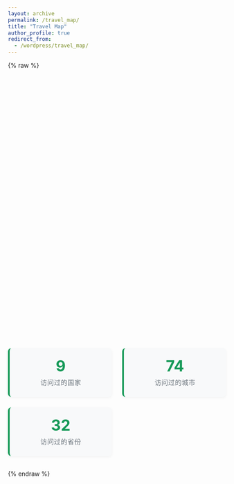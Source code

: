 ```yaml
---
layout: archive
permalink: /travel_map/
title: "Travel Map"
author_profile: true
redirect_from:
  - /wordpress/travel_map/
---
```


{% raw %}
<div id="map" style="height:600px; width:100%;"></div>

<div class="map-stats">
    <div class="stat-card">
        <div class="stat-number">9</div>
        <div class="stat-label">访问过的国家</div>
    </div>
    <div class="stat-card">
        <div class="stat-number">74</div>
        <div class="stat-label">访问过的城市</div>
    </div>
    <div class="stat-card">
        <div class="stat-number">32</div>
        <div class="stat-label">访问过的省份</div>
    </div>
</div>

<style>
    .map-stats {
        display: grid;
        grid-template-columns: repeat(auto-fit, minmax(200px, 1fr));
        gap: 1.5rem;
        margin: 2rem 0;
    }
    
    .stat-card {
        background: #f8f9fa;
        padding: 1.5rem;
        border-radius: 8px;
        text-align: center;
        border-left: 4px solid #159957;
        box-shadow: 0 2px 6px rgba(0, 0, 0, 0.05);
    }
    
    .stat-number {
        font-size: 2.2rem;
        font-weight: bold;
        color: #159957;
        margin-bottom: 0.5rem;
        line-height: 1;
    }
    
    .stat-label {
        font-size: 0.95rem;
        color: #6c757d;
        text-transform: uppercase;
        letter-spacing: 0.5px;
    }
</style>

<!-- Leaflet CSS -->
<link rel="stylesheet" href="https://unpkg.com/leaflet/dist/leaflet.css" />

<!-- Leaflet JS -->
<script src="https://unpkg.com/leaflet/dist/leaflet.js"></script>

<script>
  document.addEventListener("DOMContentLoaded", function() {
    var map = L.map('map').setView([35, 105], 4);

    L.tileLayer('https://{s}.tile.openstreetmap.org/{z}/{x}/{y}.png', {
      attribution: '&copy; OpenStreetMap contributors'
    }).addTo(map);

    // 国内
    // 黑龙江
    L.marker([52.9736, 122.5370]).addTo(map).bindPopup("漠河");
    L.marker([45.8038, 126.5349]).addTo(map).bindPopup("哈尔滨");
    // 吉林
    L.marker([42.8915, 129.5150]).addTo(map).bindPopup("延吉");
    // 辽宁
    L.marker([38.9140, 121.6147]).addTo(map).bindPopup("大连");
    // 河北
    L.marker([40.9518, 117.9392]).addTo(map).bindPopup("承德");
    L.marker([39.9411, 119.5996]).addTo(map).bindPopup("秦皇岛");
    // 北京
    L.marker([39.9042, 116.4074]).addTo(map).bindPopup("北京");
    // 天津
    L.marker([39.3434, 117.3616]).addTo(map).bindPopup("天津");
    // 内蒙古
    L.marker([42.2579, 118.9568]).addTo(map).bindPopup("赤峰");
    L.marker([43.9333, 116.0833]).addTo(map).bindPopup("锡林格勒");
    // 山西
    L.marker([40.1138, 113.3001]).addTo(map).bindPopup("大同");
    // 山东
    L.marker([36.6683, 117.0209]).addTo(map).bindPopup("济南");
    L.marker([36.0671, 120.3826]).addTo(map).bindPopup("青岛");
    // 河南
    L.marker([34.6197, 112.4540]).addTo(map).bindPopup("洛阳");
    // 江苏
    L.marker([32.0603, 118.7969]).addTo(map).bindPopup("南京");
    L.marker([31.2989, 120.5853]).addTo(map).bindPopup("苏州");
    L.marker([31.4912, 120.3120]).addTo(map).bindPopup("无锡");
    L.marker([31.7723, 119.9747]).addTo(map).bindPopup("常州");
    L.marker([32.3935, 119.4129]).addTo(map).bindPopup("扬州");
    L.marker([33.4996, 119.0153]).addTo(map).bindPopup("淮安");
    // 上海
    L.marker([31.2304, 121.4737]).addTo(map).bindPopup("上海");
    // 浙江
    L.marker([30.2741, 120.1551]).addTo(map).bindPopup("杭州");
    L.marker([29.9850, 122.2072]).addTo(map).bindPopup("舟山");
    // 安徽
    L.marker([31.8206, 117.2272]).addTo(map).bindPopup("合肥");
    L.marker([29.7139, 118.2936]).addTo(map).bindPopup("黄山");
    // 福建
    L.marker([24.4798, 118.0895]).addTo(map).bindPopup("厦门");
    L.marker([24.8739, 118.6756]).addTo(map).bindPopup("泉州");
    // 广东
    L.marker([23.1291, 113.2644]).addTo(map).bindPopup("广州");
    L.marker([22.5431, 114.0579]).addTo(map).bindPopup("深圳");
    L.marker([23.0215, 113.1214]).addTo(map).bindPopup("佛山");
    // 香港
    L.marker([22.3193, 114.1694]).addTo(map).bindPopup("香港");
    // 澳门
    L.marker([22.1987, 113.5439]).addTo(map).bindPopup("澳门");
    // 广西
    L.marker([24.3141, 109.4280]).addTo(map).bindPopup("柳州");
    L.marker([25.2736, 110.2905]).addTo(map).bindPopup("桂林");
    L.marker([21.4850, 109.1200]).addTo(map).bindPopup("北海");
    // 海南
    L.marker([20.0440, 110.1999]).addTo(map).bindPopup("海口");
    L.marker([18.2528, 109.5119]).addTo(map).bindPopup("三亚");
    // 湖北
    L.marker([30.5928, 114.3055]).addTo(map).bindPopup("武汉");
    L.marker([30.6970, 111.2908]).addTo(map).bindPopup("宜昌");
    L.marker([31.0355, 112.2044]).addTo(map).bindPopup("荆门");
    L.marker([31.4889, 110.6749]).addTo(map).bindPopup("神农架");
    // 湖南
    L.marker([28.2282, 112.9388]).addTo(map).bindPopup("长沙");
    L.marker([29.1171, 110.4792]).addTo(map).bindPopup("张家界");
    L.marker([28.3056, 109.7097]).addTo(map).bindPopup("吉首");
    // 江西
    L.marker([28.6820, 115.8579]).addTo(map).bindPopup("南昌");
    L.marker([29.7053, 116.0019]).addTo(map).bindPopup("九江");
    L.marker([27.6229, 113.8598]).addTo(map).bindPopup("萍乡");
    // 四川
    L.marker([30.5728, 104.0668]).addTo(map).bindPopup("成都");
    // 重庆
    L.marker([29.5630, 106.5516]).addTo(map).bindPopup("重庆");
    // 贵州
    L.marker([26.6470, 106.6302]).addTo(map).bindPopup("贵阳");
    L.marker([26.7081, 107.9862]).addTo(map).bindPopup("凯里");
    // 云南
    L.marker([25.0389, 102.7186]).addTo(map).bindPopup("昆明");
    L.marker([25.6065, 100.2250]).addTo(map).bindPopup("大理");
    L.marker([26.8721, 100.2330]).addTo(map).bindPopup("丽江");
    // 陕西
    L.marker([34.3416, 108.9398]).addTo(map).bindPopup("西安");
    // 宁夏
    L.marker([38.4872, 106.2309]).addTo(map).bindPopup("银川");
    // 甘肃
    L.marker([40.1421, 94.6620]).addTo(map).bindPopup("敦煌");
    L.marker([39.8028, 98.2770]).addTo(map).bindPopup("嘉峪关");
    L.marker([38.9329, 100.4500]).addTo(map).bindPopup("张掖");
    // 青海
    L.marker([36.6171, 101.7782]).addTo(map).bindPopup("西宁");
    L.marker([37.3730, 97.3700]).addTo(map).bindPopup("海西");
    // 新疆
    L.marker([39.4704, 75.9898]).addTo(map).bindPopup("喀什");

    // // 国外
    // // 日本
    // L.marker([35.6895, 139.6917]).addTo(map).bindPopup("东京");
    // L.marker([35.4437, 139.6380]).addTo(map).bindPopup("横滨");
    // L.marker([34.6937, 135.5023]).addTo(map).bindPopup("大阪");
    // L.marker([35.0116, 135.7681]).addTo(map).bindPopup("京都");
    // // 泰国
    // L.marker([13.7563, 100.5018]).addTo(map).bindPopup("曼谷");
    // // 土耳其
    // L.marker([41.0082, 28.9784]).addTo(map).bindPopup("伊斯坦布尔");
    // // 格鲁吉亚
    // L.marker([41.7151, 44.8271]).addTo(map).bindPopup("第比利斯");
    // L.marker([42.5128, 42.5128]).addTo(map).bindPopup("卡兹别克"); // 高加索地区 Mt. Kazbek，近似坐标
    // // 韩国
    // L.marker([37.5665, 126.9780]).addTo(map).bindPopup("首尔");
    // // 俄罗斯
    // L.marker([43.1155, 131.8855]).addTo(map).bindPopup("海参崴"); // 符拉迪沃斯托克
    // // 新加坡
    // L.marker([1.3521, 103.8198]).addTo(map).bindPopup("新加坡");
    // // 越南
    // L.marker([21.0278, 105.8342]).addTo(map).bindPopup("河内");

  });
</script>
{% endraw %}
